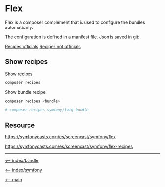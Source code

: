 # Flex

Flex is a composer complement that is used to configure the bundles automatically:

The configuration is defined in a manifest file. Json is saved in git:

[Recipes officials](https://github.com/symfony/recipes/)
[Recipes not officials](https://github.com/symfony/recipes-contrib)

## Show recipes

Show recipes

```bash
composer recipes
```

Show bundle recipe

```bash
composer recipes <bundle>

# composer recipes symfony/twig-bundle
```

## Resource

<https://symfonycasts.com/es/screencast/symfony/flex>

<https://symfonycasts.com/es/screencast/symfony/flex-recipes>

---

[<-- index/bundle](/symfony/bundles/index.md)

[<-- index/symfony](/symfony/index.md)

[<-- main](/README.md)

